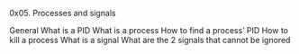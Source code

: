 0x05. Processes and signals

General
    What is a PID
    What is a process
    How to find a process’ PID
    How to kill a process
    What is a signal
    What are the 2 signals that cannot be ignored
    